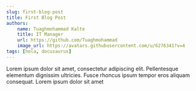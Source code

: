```yaml
---
slug: first-blog-post
title: First Blog Post
authors:
    name: Tuaghmohammad Kalte
    title: IT Manager
    url: https://github.com/Tuaghmohammad
    image_url: https://avatars.githubusercontent.com/u/6276341?v=4
tags: [hola, docusaurus]
---
```


Lorem ipsum dolor sit amet, consectetur adipiscing elit. Pellentesque elementum dignissim ultricies. Fusce rhoncus ipsum tempor eros aliquam consequat. Lorem ipsum dolor sit amet
